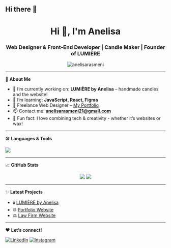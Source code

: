## Hi there 👋

<!--
**anelisarasmeni/anelisarasmeni** is a ✨ _special_ ✨ repository because its `README.md` (this file) appears on your GitHub profile.

Here are some ideas to get you started:

- 🔭 I’m currently working on ...
- 🌱 I’m currently learning ...
- 👯 I’m looking to collaborate on ...
- 🤔 I’m looking for help with ...
- 💬 Ask me about ...
- 📫 How to reach me: ...
- 😄 Pronouns: ...
- ⚡ Fun fact: ...
-->
<h1 align="center">Hi 👋, I'm Anelisa</h1>
<h3 align="center">Web Designer & Front-End Developer | Candle Maker | Founder of LUMIÈRE</h3>

<p align="center">
  <img src="https://komarev.com/ghpvc/?username=anelisarasmeni&label=Profile%20views&color=ffb6c1&style=flat" alt="anelisarasmeni" />
</p>

---

🌟 **About Me**

- 🔭 I’m currently working on: **LUMIÈRE by Anelisa** – handmade candles and the website!
- 🌱 I’m learning: **JavaScript, React, Figma**
- 💼 Freelance Web Designer – [My Portfolio](https://anelisarasmeni.github.io/portfolio-/)
- 📫 Contact me: **anelisarasmeni21@gmail.com**
- 🧠 Fun fact: I love combining tech & creativity - whether it’s websites or wax!

---

🛠️ **Languages & Tools**

<p align="left">
  <img src="https://skillicons.dev/icons?i=html,css,js,figma,github,vscode,photoshop" />
</p>

---

📈 **GitHub Stats**

<p align="center">
  <img src="https://github-readme-stats.vercel.app/api?username=anelisarasmeni&show_icons=true&theme=rose_pine" />
  <img src="https://github-readme-streak-stats.herokuapp.com?user=anelisarasmeni&theme=rose_pine" />
</p>

---

✨ **Latest Projects**

- 🕯️ [LUMIÈRE by Anelisa](https://anelisarasmeni.github.io/Lumi-re-by-Anelisa/)
- 🌐 [Portfolio Website](https://anelisarasmeni.github.io/portfolio-/)
- ⚖️ [Law Firm Website](https://www.mbhiyozoattorneys.co.za/)

---

❤️ **Let’s connect!**

[![LinkedIn](https://img.shields.io/badge/-LinkedIn-0A66C2?style=for-the-badge&logo=linkedin&logoColor=white)](https://www.linkedin.com/in/anelisa-rasmeni-86a370181/)
[![Instagram](https://img.shields.io/badge/-Instagram-E4405F?style=for-the-badge&logo=instagram&logoColor=white)](https://www.instagram.com/qhonyi?igsh=MXJpNm1sdzdncW9ydA==)
